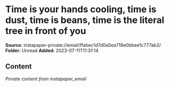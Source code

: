 # Time is your hands cooling, time is dust, time is beans, time is the literal tree in front of you

**Source:** instapaper-private://email/ffabec1d7d0a5ea718e0bbee1c777ab2/
**Folder:** Unread
**Added:** 2023-07-11T11:31:14




## Content
*Private content from instapaper_email*
